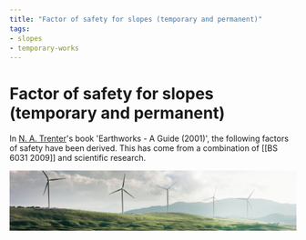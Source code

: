 ```yaml
---
title: "Factor of safety for slopes (temporary and permanent)"
tags: 
- slopes
- temporary-works
---
```

# Factor of safety for slopes (temporary and permanent)

In [N. A. Trenter](notes/N.%20A.%20Trenter.md)'s book 'Earthworks - A Guide (2001)', the following factors of safety have been derived. This has come from a combination of [[BS 6031 2009]] and scientific research.

![Table 13.3](/content/attachments/wind.png)








